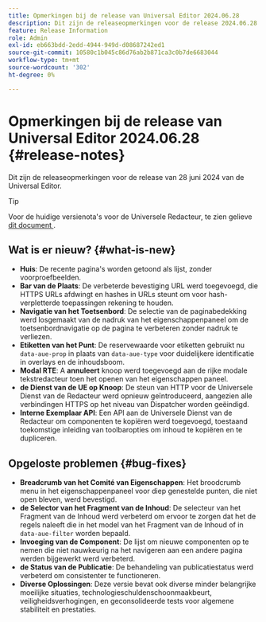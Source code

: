 ```yaml
---
title: Opmerkingen bij de release van Universal Editor 2024.06.28
description: Dit zijn de releaseopmerkingen voor de release 2024.06.28 van de Universal Editor.
feature: Release Information
role: Admin
exl-id: eb663bdd-2edd-4944-949d-d08687242ed1
source-git-commit: 10580c1b045c86d76ab2b871ca3c0b7de6683044
workflow-type: tm+mt
source-wordcount: '302'
ht-degree: 0%

---
```


# Opmerkingen bij de release van Universal Editor 2024.06.28 {#release-notes}

Dit zijn de releaseopmerkingen voor de release van 28 juni 2024 van de Universal Editor.

>[!TIP]
>
>Voor de huidige versienota&#39;s voor de Universele Redacteur, te zien gelieve [&#x200B; dit document &#x200B;](/help/release-notes/universal-editor/current.md).

## Wat is er nieuw? {#what-is-new}

* **Huis**: De recente pagina&#39;s worden getoond als lijst, zonder voorproefbeelden.
* **Bar van de Plaats**: De verbeterde bevestiging URL werd toegevoegd, die HTTPS URLs afdwingt en hashes in URLs steunt om voor hash-verpletterde toepassingen rekening te houden.
* **Navigatie van het Toetsenbord**: De selectie van de paginabedekking werd losgemaakt van de nadruk van het eigenschappenpaneel om de toetsenbordnavigatie op de pagina te verbeteren zonder nadruk te verliezen.
* **Etiketten van het Punt**: De reservewaarde voor etiketten gebruikt nu `data-aue-prop` in plaats van `data-aue-type` voor duidelijkere identificatie in overlays en de inhoudsboom.
* **Modal RTE**: A **annuleert** knoop werd toegevoegd aan de rijke modale tekstredacteur toen het openen van het eigenschappen paneel.
* **de Dienst van de UE op Knoop**: De steun van HTTP voor de Universele Dienst van de Redacteur werd opnieuw geïntroduceerd, aangezien alle verbindingen HTTPS op het niveau van Dispatcher worden geëindigd.
* **Interne Exemplaar API**: Een API aan de Universele Dienst van de Redacteur om componenten te kopiëren werd toegevoegd, toestaand toekomstige inleiding van toolbaropties om inhoud te kopiëren en te dupliceren.

## Opgeloste problemen {#bug-fixes}

* **Breadcrumb van het Comité van Eigenschappen**: Het broodcrumb menu in het eigenschappenpaneel voor diep genestelde punten, die niet open bleven, werd bevestigd.
* **de Selector van het Fragment van de Inhoud**: De selecteur van het Fragment van de Inhoud werd verbeterd om ervoor te zorgen dat het de regels naleeft die in het model van het Fragment van de Inhoud of in `data-aue-filter` worden bepaald.
* **Invoeging van de Component**: De lijst om nieuwe componenten op te nemen die niet nauwkeurig na het navigeren aan een andere pagina werden bijgewerkt werd verbeterd.
* **de Status van de Publicatie**: De behandeling van publicatiestatus werd verbeterd om consistenter te functioneren.
* **Diverse Oplossingen**: Deze versie bevat ook diverse minder belangrijke moeilijke situaties, technologieschuldenschoonmaakbeurt, veiligheidsverhogingen, en geconsolideerde tests voor algemene stabiliteit en prestaties.
